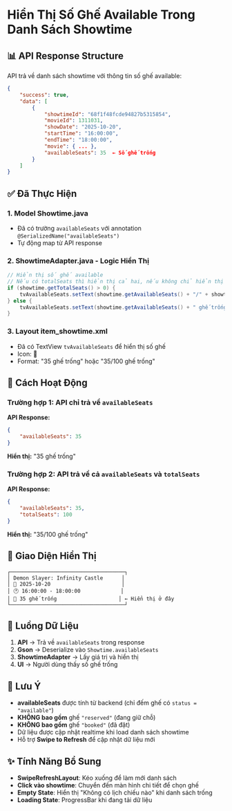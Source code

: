 # Hiển Thị Số Ghế Available Trong Danh Sách Showtime

## 📊 API Response Structure

API trả về danh sách showtime với thông tin số ghế available:

```json
{
    "success": true,
    "data": [
        {
            "showtimeId": "68f1f48fcde94827b5315854",
            "movieId": 1311031,
            "showDate": "2025-10-20",
            "startTime": "16:00:00",
            "endTime": "18:00:00",
            "movie": { ... },
            "availableSeats": 35  ← Số ghế trống
        }
    ]
}
```

## ✅ Đã Thực Hiện

### 1. **Model Showtime.java**
- Đã có trường `availableSeats` với annotation `@SerializedName("availableSeats")`
- Tự động map từ API response

### 2. **ShowtimeAdapter.java - Logic Hiển Thị**

```java
// Hiển thị số ghế available
// Nếu có totalSeats thì hiển thị cả hai, nếu không chỉ hiển thị available
if (showtime.getTotalSeats() > 0) {
    tvAvailableSeats.setText(showtime.getAvailableSeats() + "/" + showtime.getTotalSeats() + " ghế trống");
} else {
    tvAvailableSeats.setText(showtime.getAvailableSeats() + " ghế trống");
}
```

### 3. **Layout item_showtime.xml**
- Đã có TextView `tvAvailableSeats` để hiển thị số ghế
- Icon: 💺
- Format: "35 ghế trống" hoặc "35/100 ghế trống"

## 🎯 Cách Hoạt Động

### Trường hợp 1: API chỉ trả về `availableSeats`
**API Response:**
```json
{
    "availableSeats": 35
}
```
**Hiển thị:** "35 ghế trống"

### Trường hợp 2: API trả về cả `availableSeats` và `totalSeats`
**API Response:**
```json
{
    "availableSeats": 35,
    "totalSeats": 100
}
```
**Hiển thị:** "35/100 ghế trống"

## 📱 Giao Diện Hiển Thị

```
┌─────────────────────────────────────┐
│ Demon Slayer: Infinity Castle      │
│ 📅 2025-10-20                       │
│ 🕐 16:00:00 - 18:00:00             │
│ 💺 35 ghế trống                    │ ← Hiển thị ở đây
└─────────────────────────────────────┘
```

## 🔄 Luồng Dữ Liệu

1. **API** → Trả về `availableSeats` trong response
2. **Gson** → Deserialize vào `Showtime.availableSeats`
3. **ShowtimeAdapter** → Lấy giá trị và hiển thị
4. **UI** → Người dùng thấy số ghế trống

## 📌 Lưu Ý

- **availableSeats** được tính từ backend (chỉ đếm ghế có `status = "available"`)
- **KHÔNG bao gồm** ghế `"reserved"` (đang giữ chỗ)
- **KHÔNG bao gồm** ghế `"booked"` (đã đặt)
- Dữ liệu được cập nhật realtime khi load danh sách showtime
- Hỗ trợ **Swipe to Refresh** để cập nhật dữ liệu mới

## ✨ Tính Năng Bổ Sung

- **SwipeRefreshLayout**: Kéo xuống để làm mới danh sách
- **Click vào showtime**: Chuyển đến màn hình chi tiết để chọn ghế
- **Empty State**: Hiển thị "Không có lịch chiếu nào" khi danh sách trống
- **Loading State**: ProgressBar khi đang tải dữ liệu

